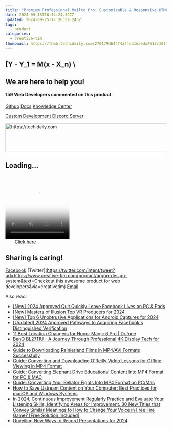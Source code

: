 ```yaml
---
title: "Premium Professional Mailto Pro: Customizable & Responsive HTML Email Designs by Creative Tim"
date: 2024-09-18T16:14:24.397Z
updated: 2024-09-25T17:26:59.245Z
tags:
  - product
categories:
  - creative-tim
thumbnail: https://thmb.techidaily.com/270179364474a44da1eaeda7613c10f10260fff7aad4cae0d60acb9733eadc20.jpg
---
```


## \[Y - Y_1 = M(x - X_n) \

## We are here to help you!

#### 159 Web Developers commented on this product

[Github](https://github.com/creativetimofficial/argon-design-system) [Docs](https://tools.techidaily.com/creative-tim/products/) [Knowledge Center](https://tools.techidaily.com/creative-tim/products/) 

[Custom Development](https://tools.techidaily.com/creative-tim/products/) [Discord Server](https://discord.com/invite/FhCJCaHdQa) 

<!-- affiliate ads begin -->
<a href="https://unicoeye.pxf.io/c/5597632/2134233/18498" target="_top" id="2134233">
  <img src="//a.impactradius-go.com/display-ad/18498-2134233" border="0" alt="https://techidaily.com" width="728" height="90"/>
</a>
<img height="0" width="0" src="https://unicoeye.pxf.io/i/5597632/2134233/18498" style="position:absolute;visibility:hidden;" border="0" />
<!-- affiliate ads end -->

## Loading...

<!-- affiliate ads begin -->
<span id="1374820">
					<video width="200" height="200" style="cursor:pointer"
           poster="//a.impactradius-go.com/display-clicktoplayimage/1374820.png"
           onclick="if(!this.playClicked){this.play();this.setAttribute('controls',true);this.playClicked=true;}">
	   <source src="//a.impactradius-go.com/display-ad/15852-1374820">
	   <img src="//a.impactradius-go.com/display-clicktoplayimage/1374820.png" style="border: none; height: 100%; width: 100%; object-fit: contain">
	</video>
	<div style="width:125px;text-align:center"><a href="javascript:window.open(decodeURIComponent('https%3A%2F%2Fthefitville.pxf.io%2Fc%2F5597632%2F1374820%2F15852'), '_blank');void(0);">Click here</a></div>
</span>
<img height="0" width="0" src="https://imp.pxf.io/i/5597632/1374820/15852" style="position:absolute;visibility:hidden;" border="0" />
<!-- affiliate ads end -->

## Sharing is caring!

[Facebook](https://www.facebook.com/sharer/sharer.php?u=https://www.creative-tim.com/product/argon-design-system?src=sdkpreparse) [Twitter](https://twitter.com/intent/tweet?url=https://www.creative-tim.com/product/argon-design-system&text=Checkout this awesome product for web developers&via=creativetim) [Email](https://tools.techidaily.com/creative-tim/products/)

<ins class="adsbygoogle"
     style="display:block"
     data-ad-format="autorelaxed"
     data-ad-client="ca-pub-7571918770474297"
     data-ad-slot="1223367746"></ins>

<ins class="adsbygoogle"
     style="display:block"
     data-ad-client="ca-pub-7571918770474297"
     data-ad-slot="8358498916"
     data-ad-format="auto"
     data-full-width-responsive="true"></ins>

<span class="atpl-alsoreadstyle">Also read:</span>
<div><ul>
<li><a href="https://facebook-video-content.techidaily.com/new-2024-approved-quit-quickly-leave-facebook-lives-on-pc-and-pads/"><u>[New] 2024 Approved Quit Quickly Leave Facebook Lives on PC & Pads</u></a></li>
<li><a href="https://fox-glue.techidaily.com/new-masters-of-illusion-top-vr-producers-for-2024/"><u>[New] Masters of Illusion Top VR Producers for 2024</u></a></li>
<li><a href="https://screen-mirroring-recording.techidaily.com/new-top-6-unobtrusive-applications-for-android-captures-for-2024/"><u>[New] Top 6 Unobtrusive Applications for Android Captures for 2024</u></a></li>
<li><a href="https://facebook-video-files.techidaily.com/updated-2024-approved-pathways-to-acquiring-facebooks-distinguished-verification/"><u>[Updated] 2024 Approved Pathways to Acquiring Facebook's Distinguished Verification</u></a></li>
<li><a href="https://location-fake.techidaily.com/11-best-location-changers-for-honor-magic-6-pro-drfone-by-drfone-virtual-android/"><u>11 Best Location Changers for Honor Magic 6 Pro | Dr.fone</u></a></li>
<li><a href="https://fox-helps.techidaily.com/benq-bl2711u-a-journey-through-professional-4k-display-tech-for-2024/"><u>BenQ BL2711U - A Journey Through Professional 4K Display Tech for 2024</u></a></li>
<li><a href="https://fox-triigers.techidaily.com/guide-to-downloading-rainierland-films-in-mp4avi-formats-successfully/"><u>Guide to Downloading Rainierland Films in MP4/AVI Formats Successfully</u></a></li>
<li><a href="https://fox-triigers.techidaily.com/guide-converting-and-downloading-oreilly-video-lessons-for-offline-viewing-in-mp4-format/"><u>Guide: Converting and Downloading O'Reilly Video Lessons for Offline Viewing in MP4 Format</u></a></li>
<li><a href="https://fox-triigers.techidaily.com/guide-converting-elephant-drive-educational-content-into-mp4-format-for-pc-and-mac/"><u>Guide: Converting Elephant Drive Educational Content Into MP4 Format for PC & MAC</u></a></li>
<li><a href="https://fox-triigers.techidaily.com/guide-converting-your-bellator-fights-into-mp4-format-on-pcmac/"><u>Guide: Converting Your Bellator Fights Into MP4 Format on PC/Mac</u></a></li>
<li><a href="https://fox-triigers.techidaily.com/how-to-save-ustream-content-on-your-computer-best-practices-for-macos-and-windows-systems/"><u>How to Save Ustream Content on Your Computer: Best Practices for macOS and Windows Systems</u></a></li>
<li><a href="https://vp-tips.techidaily.com/in-2024-continuous-improvement-regularly-practice-and-evaluate-your-listening-skills-identifying-areas-for-improvement-30-new-titles-that-convey-similar-mea/"><u>In 2024, Continuous Improvement Regularly Practice and Evaluate Your Listening Skills, Identifying Areas for Improvement. 30 New Titles that Convey Similar Meanings to How to Change Your Voice in Free Fire Game? [Free Solution Included]</u></a></li>
<li><a href="https://visual-screen-recording.techidaily.com/unveiling-new-ways-to-record-presentations-for-2024/"><u>Unveiling New Ways to Record Presentations for 2024</u></a></li>
</ul></div>

